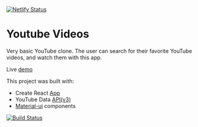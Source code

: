 [![Netlify Status](https://api.netlify.com/api/v1/badges/4575a6e6-1b11-476b-9683-4a44fe7ba463/deploy-status)](https://app.netlify.com/sites/kind-almeida-4db251/deploys)

# Youtube Videos

Very basic YouTube clone. The user can search for their favorite YouTube videos, and watch them with this app.

Live [demo](https://youtube.mjagminas.com/)

This project was built with:

- Create React [App](https://github.com/facebook/create-react-app)
- YouTube Data [API(v3)](https://developers.google.com/youtube/v3/)
- [Material-ui](https://material-ui.com/) components

[![Build Status](https://travis-ci.org/{mariusjagminas}/{REPO-NAME}.png?branch=master)](https://travis-ci.org/{mariusjagminas}/{REPO-NAME})
